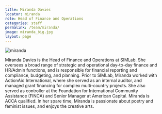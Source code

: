 ```yaml
---
title: Miranda Davies
locator: miranda
role: Head of Finance and Operations
categories: staff
permalink: /team/miranda/
image: miranda_big.jpg
layout: page
---
```


![miranda]({{site.baseurl}}/images/miranda_big.jpg)

Miranda Davies is the Head of Finance and Operations at SIMLab. She oversees a broad range of strategic and operational day-to-day finance and HR/Admin functions, and is responsible for financial reporting and compliance, budgeting, and planning. Prior to SIMLab, Miranda worked with ActionAid International, where she served as an internal auditor, and managed grant financing for complex multi-country projects. She also served as controller at the Foundation for International Community Assistance (FINCA) and Senior Manager at American Capital. Miranda is ACCA qualified. In her spare time, Miranda is passionate about poetry and feminist issues, and enjoys the creative arts.
